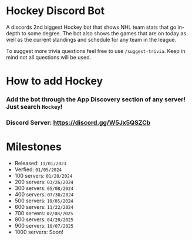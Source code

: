 # Hockey Discord Bot 

A discords 2nd biggest Hockey bot that shows NHL team stats that go in-depth to some degree. The bot also shows the games that are on today as well as the current standings and schedule for any team in the league.

To suggest more trivia questions feel free to use `/suggest-trivia`. Keep in mind not all questions will be used. 

# How to add Hockey
### Add the bot through the App Discovery section of any server! Just search `Hockey`!

### Discord Server: https://discord.gg/W5Jx5QSZCb

# Milestones
- Released: `11/01/2023`
- Verfied: `01/05/2024`
- 100 servers: `01/20/2024`
- 200 servers: `03/26/2024`
- 300 servers: `05/08/2024`
- 400 servers: `07/30/2024`
- 500 servers: `10/05/2024`
- 600 servers: `11/22/2024`
- 700 servers: `02/08/2025`
- 800 servers: `04/20/2025`
- 900 servers: `10/07/2025`
- 1000 servers: Soon!
